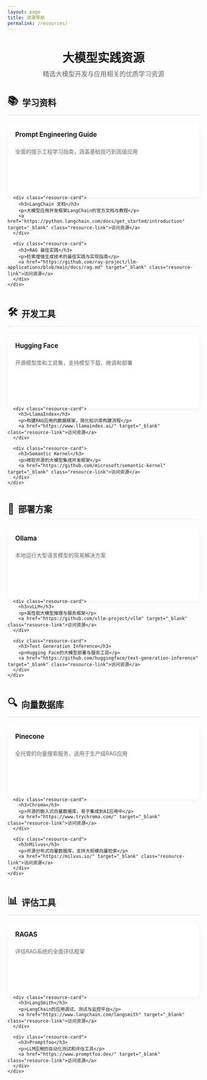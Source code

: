 ```yaml
---
layout: page
title: 资源导航
permalink: /resources/
---
```


<div class="resources-header">
  <h1>大模型实践资源</h1>
  <p>精选大模型开发与应用相关的优质学习资源</p>
</div>

<div class="resources-container">
  <div class="resource-category">
    <h2><i class="resource-icon">📚</i> 学习资料</h2>
    <div class="resource-list">
      <div class="resource-card">
        <h3>Prompt Engineering Guide</h3>
        <p>全面的提示工程学习指南，涵盖基础技巧到高级应用</p>
        <a href="https://www.promptingguide.ai/" target="_blank" class="resource-link">访问资源</a>
      </div>
      
      <div class="resource-card">
        <h3>LangChain 文档</h3>
        <p>大模型应用开发框架LangChain的官方文档与教程</p>
        <a href="https://python.langchain.com/docs/get_started/introduction" target="_blank" class="resource-link">访问资源</a>
      </div>
      
      <div class="resource-card">
        <h3>RAG 最佳实践</h3>
        <p>检索增强生成技术的最佳实践与实现指南</p>
        <a href="https://github.com/ray-project/llm-applications/blob/main/docs/rag.md" target="_blank" class="resource-link">访问资源</a>
      </div>
    </div>
  </div>
  
  <div class="resource-category">
    <h2><i class="resource-icon">🛠️</i> 开发工具</h2>
    <div class="resource-list">
      <div class="resource-card">
        <h3>Hugging Face</h3>
        <p>开源模型库和工具集，支持模型下载、微调和部署</p>
        <a href="https://huggingface.co/" target="_blank" class="resource-link">访问资源</a>
      </div>
      
      <div class="resource-card">
        <h3>LlamaIndex</h3>
        <p>构建RAG应用的数据框架，简化知识库构建流程</p>
        <a href="https://www.llamaindex.ai/" target="_blank" class="resource-link">访问资源</a>
      </div>
      
      <div class="resource-card">
        <h3>Semantic Kernel</h3>
        <p>微软开源的大模型集成开发框架</p>
        <a href="https://github.com/microsoft/semantic-kernel" target="_blank" class="resource-link">访问资源</a>
      </div>
    </div>
  </div>
  
  <div class="resource-category">
    <h2><i class="resource-icon">🚀</i> 部署方案</h2>
    <div class="resource-list">
      <div class="resource-card">
        <h3>Ollama</h3>
        <p>本地运行大型语言模型的简易解决方案</p>
        <a href="https://ollama.ai/" target="_blank" class="resource-link">访问资源</a>
      </div>
      
      <div class="resource-card">
        <h3>vLLM</h3>
        <p>高性能大模型推理与服务框架</p>
        <a href="https://github.com/vllm-project/vllm" target="_blank" class="resource-link">访问资源</a>
      </div>
      
      <div class="resource-card">
        <h3>Text Generation Inference</h3>
        <p>Hugging Face的大模型部署与服务工具</p>
        <a href="https://github.com/huggingface/text-generation-inference" target="_blank" class="resource-link">访问资源</a>
      </div>
    </div>
  </div>
  
  <div class="resource-category">
    <h2><i class="resource-icon">🔍</i> 向量数据库</h2>
    <div class="resource-list">
      <div class="resource-card">
        <h3>Pinecone</h3>
        <p>全托管的向量搜索服务，适用于生产级RAG应用</p>
        <a href="https://www.pinecone.io/" target="_blank" class="resource-link">访问资源</a>
      </div>
      
      <div class="resource-card">
        <h3>Chroma</h3>
        <p>开源的嵌入式向量数据库，易于集成到AI应用中</p>
        <a href="https://www.trychroma.com/" target="_blank" class="resource-link">访问资源</a>
      </div>
      
      <div class="resource-card">
        <h3>Milvus</h3>
        <p>开源分布式向量数据库，支持大规模向量检索</p>
        <a href="https://milvus.io/" target="_blank" class="resource-link">访问资源</a>
      </div>
    </div>
  </div>
  
  <div class="resource-category">
    <h2><i class="resource-icon">📊</i> 评估工具</h2>
    <div class="resource-list">
      <div class="resource-card">
        <h3>RAGAS</h3>
        <p>评估RAG系统的全面评估框架</p>
        <a href="https://github.com/explodinggradients/ragas" target="_blank" class="resource-link">访问资源</a>
      </div>
      
      <div class="resource-card">
        <h3>LangSmith</h3>
        <p>LangChain的应用调试、测试与监控平台</p>
        <a href="https://www.langchain.com/langsmith" target="_blank" class="resource-link">访问资源</a>
      </div>
      
      <div class="resource-card">
        <h3>Promptfoo</h3>
        <p>LLM应用的自动化测试和评估工具</p>
        <a href="https://www.promptfoo.dev/" target="_blank" class="resource-link">访问资源</a>
      </div>
    </div>
  </div>
</div>

<style>
  .resources-header {
    text-align: center;
    margin-bottom: 40px;
  }
  
  .resources-header h1 {
    color: var(--primary-color);
    font-size: 2.2em;
    margin-bottom: 10px;
  }
  
  .resources-header p {
    color: #666;
    font-size: 1.2em;
    max-width: 600px;
    margin: 0 auto;
  }
  
  .resources-container {
    max-width: 1200px;
    margin: 0 auto;
  }
  
  .resource-category {
    margin-bottom: 40px;
  }
  
  .resource-category h2 {
    color: var(--primary-color);
    font-size: 1.6em;
    margin-bottom: 20px;
    padding-bottom: 10px;
    border-bottom: 2px solid #eee;
    display: flex;
    align-items: center;
  }
  
  .resource-icon {
    font-style: normal;
    margin-right: 10px;
    font-size: 1.2em;
  }
  
  .resource-list {
    display: grid;
    grid-template-columns: repeat(auto-fill, minmax(300px, 1fr));
    gap: 20px;
  }
  
  .resource-card {
    background: white;
    border-radius: 10px;
    padding: 20px;
    box-shadow: 0 3px 10px rgba(0,0,0,0.05);
    transition: transform 0.3s, box-shadow 0.3s;
    height: 100%;
    display: flex;
    flex-direction: column;
  }
  
  .resource-card:hover {
    transform: translateY(-5px);
    box-shadow: 0 5px 15px rgba(0,0,0,0.1);
  }
  
  .resource-card h3 {
    color: var(--primary-color);
    margin-top: 0;
    margin-bottom: 10px;
    font-size: 1.2em;
  }
  
  .resource-card p {
    color: #666;
    margin-bottom: 15px;
    flex-grow: 1;
  }
  
  .resource-link {
    display: inline-block;
    background: var(--primary-color);
    color: white;
    padding: 8px 15px;
    border-radius: 5px;
    text-decoration: none;
    transition: all 0.3s;
    text-align: center;
    margin-top: auto;
  }
  
  .resource-link:hover {
    background: darken(var(--primary-color), 10%);
    transform: translateY(-2px);
    color: white;
  }
  
  @media (max-width: 600px) {
    .resource-list {
      grid-template-columns: 1fr;
    }
  }
  
  @media screen and (max-width: 767px) {
    .resources-header h1 {
      font-size: 1.8em;
    }
    
    .resources-header p {
      font-size: 1em;
    }
    
    .resource-category h2 {
      font-size: 1.4em;
    }
    
    .resource-list {
      grid-template-columns: repeat(auto-fill, minmax(250px, 1fr));
      gap: 15px;
    }
    
    .resource-link {
      width: 100%;
      text-align: center;
    }
  }
  
  @media screen and (max-width: 480px) {
    .resource-list {
      grid-template-columns: 1fr;
    }
    
    .resource-card {
      padding: 15px;
    }
    
    .resource-card h3 {
      font-size: 1.1em;
    }
    
    .resource-card p {
      font-size: 0.95em;
    }
    
    .resource-link {
      padding: 10px 15px;
    }
    
    /* 移动端触摸优化 */
    .resource-link {
      -webkit-appearance: none;
      -webkit-tap-highlight-color: transparent;
      cursor: pointer;
      height: auto;
      line-height: normal;
      display: flex;
      justify-content: center;
      align-items: center;
    }
    
    /* 移动端上下页面空间优化 */
    .resource-category:first-child {
      margin-top: 10px;
    }
    
    .resource-category:last-child {
      margin-bottom: 20px;
    }
  }
</style> 